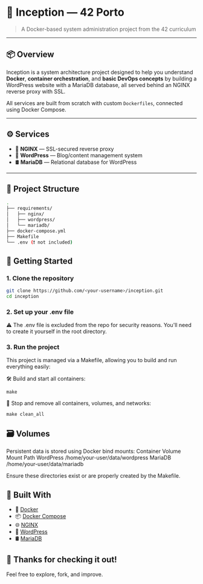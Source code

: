 # 🏰 Inception — 42 Porto

> A Docker-based system administration project from the 42 curriculum

---

## 📦 Overview

Inception is a system architecture project designed to help you understand **Docker**, **container orchestration**, and **basic DevOps concepts** by building a WordPress website with a MariaDB database, all served behind an NGINX reverse proxy with SSL.

All services are built from scratch with custom `Dockerfiles`, connected using Docker Compose.

---

## ⚙️ Services

- 🔐 **NGINX** — SSL-secured reverse proxy  
- 📝 **WordPress** — Blog/content management system  
- 🛢️ **MariaDB** — Relational database for WordPress

---

## 📁 Project Structure

```bash
.
├── requirements/
│   ├── nginx/
│   ├── wordpress/
│   └── mariadb/
├── docker-compose.yml
├── Makefile
└── .env (❗ not included)
```

## 🚀 Getting Started

### 1. Clone the repository

```bash
git clone https://github.com/<your-username>/inception.git
cd inception
```

### 2. Set up your .env file

⚠️ The .env file is excluded from the repo for security reasons. You'll need to create it yourself in the root directory.

### 3. Run the project

This project is managed via a Makefile, allowing you to build and run everything easily:

  🛠️ Build and start all containers:
      
    make

  🧹 Stop and remove all containers, volumes, and networks:

    make clean_all

## 🗃️ Volumes

Persistent data is stored using Docker bind mounts:
Container	Volume Mount Path
WordPress	/home/your-user/data/wordpress
MariaDB	/home/your-user/data/mariadb

Ensure these directories exist or are properly created by the Makefile.

## 🧰 Built With

- 🐳 [Docker](https://www.docker.com/)
- 📦 [Docker Compose](https://docs.docker.com/compose/)
- 🌐 [NGINX](https://nginx.org/)
- 📝 [WordPress](https://wordpress.org/)
- 🛢️ [MariaDB](https://mariadb.org/)

## 🙌 Thanks for checking it out!

Feel free to explore, fork, and improve.

